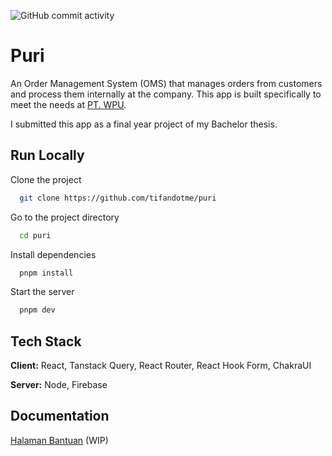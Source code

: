 ![GitHub commit activity](https://img.shields.io/github/commit-activity/m/tifandotme/puri)

# Puri

An Order Management System (OMS) that manages orders from customers and process them internally at the company. This app is built specifically to meet the needs at [PT. WPU](http://ptwpu.com).

I submitted this app as a final year project of my Bachelor thesis.

## Run Locally

Clone the project

```bash
  git clone https://github.com/tifandotme/puri
```

Go to the project directory

```bash
  cd puri
```

Install dependencies

```bash
  pnpm install
```

Start the server

```bash
  pnpm dev
```

## Tech Stack

**Client:** React, Tanstack Query, React Router, React Hook Form, ChakraUI

**Server:** Node, Firebase

## Documentation

[Halaman Bantuan](https://puri.systems/help) (WIP)
